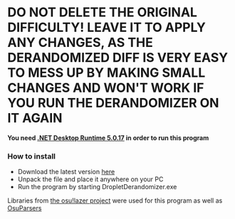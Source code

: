 # DO NOT DELETE THE ORIGINAL DIFFICULTY! LEAVE IT TO APPLY ANY CHANGES, AS THE DERANDOMIZED DIFF IS VERY EASY TO MESS UP BY MAKING SMALL CHANGES AND WON'T WORK IF YOU RUN THE DERANDOMIZER ON IT AGAIN

**You need [.NET Desktop Runtime 5.0.17](https://dotnet.microsoft.com/en-us/download/dotnet/5.0) in order to run this program**

### How to install
- Download the latest version [here](https://github.com/Phob144/DropletDerandomizer/releases)
- Unpack the file and place it anywhere on your PC
- Run the program by starting DropletDerandomizer.exe

Libraries from [the osu!lazer project](https://github.com/ppy/osu) were used for this program as well as [OsuParsers](https://github.com/mrflashstudio/OsuParsers/)
